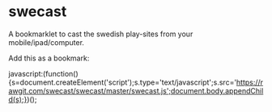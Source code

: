 swecast
=======

A bookmarklet to cast the swedish play-sites from your mobile/ipad/computer.

Add this as a bookmark:

javascript:(function(){s=document.createElement('script');s.type='text/javascript';s.src='https://rawgit.com/swecast/swecast/master/swecast.js';document.body.appendChild(s);})();
